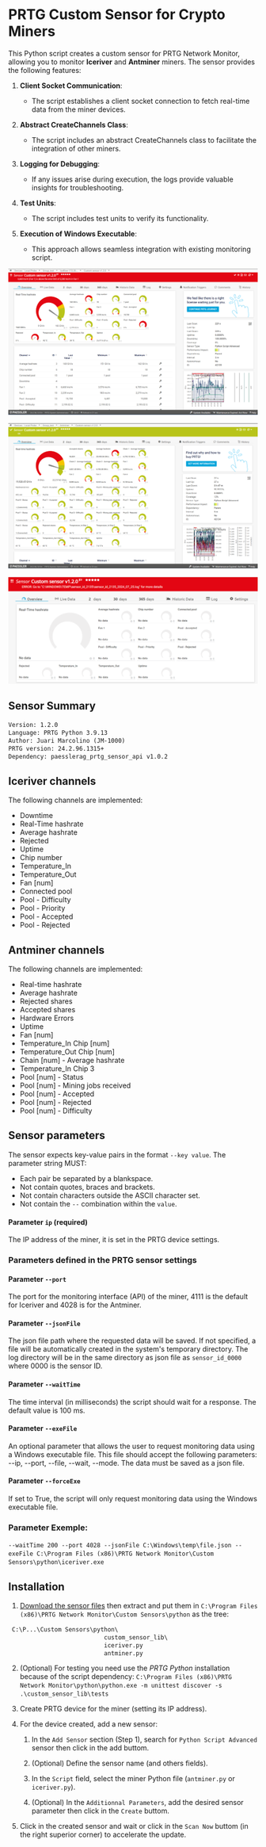 # PRTG Custom Sensor for Crypto Miners

This Python script creates a custom sensor for PRTG Network Monitor, allowing you to monitor **Iceriver** and **Antminer** miners. The sensor provides the following features:

1. **Client Socket Communication**:
   - The script establishes a client socket connection to fetch real-time data from the miner devices.

2. **Abstract CreateChannels Class**:
   - The script includes an abstract CreateChannels class to facilitate the integration of other miners.

3. **Logging for Debugging**:
   - If any issues arise during execution, the logs provide valuable insights for troubleshooting.

4. **Test Units**:
   - The script includes test units to verify its functionality.

5. **Execution of Windows Executable**:
   - This approach allows seamless integration with existing monitoring script.

![Iceriver](/images/iceriver1.png)

![Antminer](/images/antminer.png)

![Iceriver Error](/images/iceriver2.png)

## Sensor Summary
    Version: 1.2.0 
    Language: PRTG Python 3.9.13
    Author: Juari Marcolino (JM-1000)
    PRTG version: 24.2.96.1315+
    Dependency: paesslerag_prtg_sensor_api v1.0.2


## Iceriver channels

The following channels are implemented:
- Downtime
- Real-Time hashrate
- Average hashrate
- Rejected
- Uptime
- Chip number
- Temperature_In
- Temperature_Out
- Fan [num]
- Connected pool
- Pool - Difficulty
- Pool - Priority
- Pool - Accepted
- Pool - Rejected


## Antminer channels

The following channels are implemented:
- Real-time hashrate
- Average hashrate
- Rejected shares
- Accepted shares
- Hardware Errors
- Uptime
- Fan [num]
- Temperature_In Chip [num]
- Temperature_Out Chip [num]
- Chain [num] - Average hashrate
- Temperature_In Chip 3
- Pool [num] - Status
- Pool [num] - Mining jobs received
- Pool [num] - Accepted
- Pool [num] - Rejected
- Pool [num] - Difficulty


## Sensor parameters

The sensor expects key-value pairs in the format `--key value`. The parameter string MUST:
- Each pair be separated by a blankspace.
- Not contain quotes, braces and brackets. 
- Not contain characters outside the ASCII character set.
- Not contain the `--` combination within the `value`.

#### Parameter `ip` (required)
The IP address of the miner, it is set in the PRTG device settings.

### Parameters defined in the PRTG sensor settings
#### Parameter `--port`
The port for the monitoring interface (API) of the miner, 4111 is the default for Iceriver and 4028 is for the Antminer.

#### Parameter `--jsonFile`
The json file path where the requested data will be saved. If not specified, a file will be automatically created in the system's temporary directory. The log directory will be in the same directory as json file as `sensor_id_0000` where 0000 is the sensor ID.

#### Parameter `--waitTime`
The time interval (in milliseconds) the script should wait for a response. The default value is 100 ms.

#### Parameter `--exeFile`
An optional parameter that allows the user to request monitoring data using a Windows executable file. This file should accept the following parameters: --ip, --port, --file, --wait, --mode. The data must be saved as a json file.

#### Parameter `--forceExe`
If set to True, the script will only request monitoring data using the Windows executable file.

### Parameter Exemple:
`--waitTime 200 --port 4028 --jsonFile C:\Windows\temp\file.json --exeFile C:\Program Files (x86)\PRTG Network Monitor\Custom Sensors\python\iceriver.exe`


## Installation

1. [Download the sensor files](https://github.com/jm-1000/Python-PRTG-Custom-Sensor-for-Antminer-and-Iceriver-Monitoring/releases/download/v1.2.0/prtg_custom_sensor.zip) then extract and put them in `C:\Program Files (x86)\PRTG Network Monitor\Custom Sensors\python` as the tree:
```
 C:\P...\Custom Sensors\python\
                           custom_sensor_lib\
                           iceriver.py
                           antminer.py
```

2. (Optional) For testing you need use the *PRTG Python* installation because of the script dependency: `C:\Program Files (x86)\PRTG Network Monitor\python\python.exe -m unittest discover -s .\custom_sensor_lib\tests`

3. Create PRTG device for the miner (setting its IP address).

4. For the device created, add a new sensor:
    1. In the `Add Sensor` section (Step 1), search for `Python Script Advanced` sensor then click in the add buttom.

    2. (Optional) Define the sensor name (and others fields). 
    
    3. In the `Script` field, select the miner Python file (`antminer.py` or `iceriver.py`).

    4. (Optional) In the `Additionnal Parameters`, add the desired sensor parameter then click in the `Create` buttom.

5. Click in the created sensor and wait or click in the `Scan Now` buttom (in the right superior corner) to accelerate the update.
